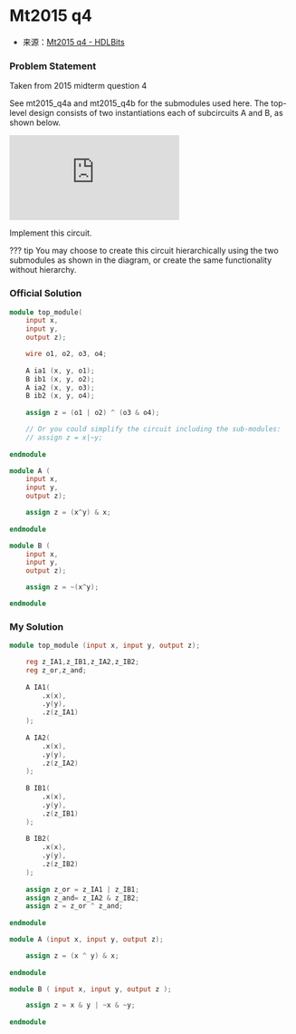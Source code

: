 # Mt2015 q4
- 来源：[Mt2015 q4 - HDLBits](https://hdlbits.01xz.net/wiki/Mt2015_q4)

### Problem Statement
Taken from 2015 midterm question 4

See mt2015_q4a and mt2015_q4b for the submodules used here. The top-level design consists of two instantiations each of subcircuits A and B, as shown below.

[![](https://hdlbits.01xz.net/mw/thumb.php?f=Mt2015_q4.png&width=640)](https://hdlbits.01xz.net/wiki/File:Mt2015_q4.png)

Implement this circuit.

??? tip
	You may choose to create this circuit hierarchically using the two submodules as shown in the diagram, or create the same functionality without hierarchy.
### Official Solution

```Verilog
module top_module(
	input x,
	input y,
	output z);

	wire o1, o2, o3, o4;
	
	A ia1 (x, y, o1);
	B ib1 (x, y, o2);
	A ia2 (x, y, o3);
	B ib2 (x, y, o4);
	
	assign z = (o1 | o2) ^ (o3 & o4);

	// Or you could simplify the circuit including the sub-modules:
	// assign z = x|~y;
	
endmodule

module A (
	input x,
	input y,
	output z);

	assign z = (x^y) & x;
	
endmodule

module B (
	input x,
	input y,
	output z);

	assign z = ~(x^y);

endmodule
```

### My Solution

```Verilog
module top_module (input x, input y, output z);

    reg z_IA1,z_IB1,z_IA2,z_IB2;
    reg z_or,z_and;
    
    A IA1(
        .x(x),
        .y(y),
        .z(z_IA1)
    );
    
    A IA2(
        .x(x),
        .y(y),
        .z(z_IA2)
    );
    
    B IB1(
        .x(x),
        .y(y),
        .z(z_IB1)
    );
    
    B IB2(
        .x(x),
        .y(y),
        .z(z_IB2)
    );
    
    assign z_or = z_IA1 | z_IB1;
    assign z_and= z_IA2 & z_IB2;
    assign z = z_or ^ z_and;
    
endmodule

module A (input x, input y, output z);

    assign z = (x ^ y) & x;
    
endmodule

module B ( input x, input y, output z );

    assign z = x & y | ~x & ~y;
    
endmodule
```